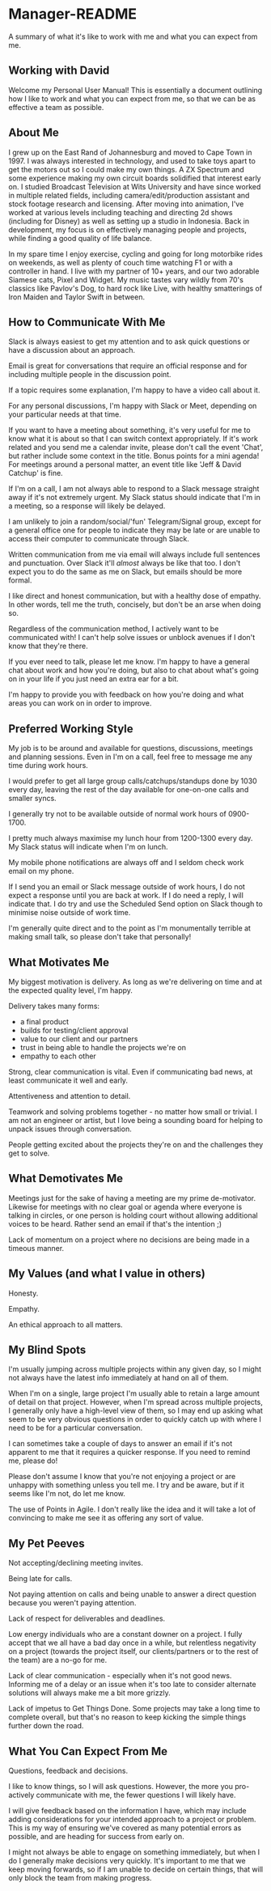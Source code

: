 # Manager-README
A summary of what it's like to work with me and what you can expect from me.

## Working with David

Welcome my Personal User Manual! This is essentially a document outlining how I like to work and what you can expect from me, so that we can be as effective a team as possible.

## About Me
I grew up on the East Rand of Johannesburg and moved to Cape Town in 1997. I was always interested in technology, and used to take toys apart to get the motors out so I could make my own things. A ZX Spectrum and some experience making my own circuit boards solidified that interest early on. I studied Broadcast Television at Wits University and have since worked in multiple related fields, including camera/edit/production assistant and stock footage research and licensing. After moving into animation, I've worked at various levels including teaching and directing 2d shows (including for Disney) as well as setting up a studio in Indonesia. Back in development, my focus is on effectively managing people and projects, while finding a good quality of life balance.

In my spare time I enjoy exercise, cycling and going for long motorbike rides on weekends, as well as plenty of couch time watching F1 or with a controller in hand. I live with my partner of 10+ years, and our two adorable Siamese cats, Pixel and Widget. My music tastes vary wildly from 70's classics like Pavlov's Dog, to hard rock like Live, with healthy smatterings of Iron Maiden and Taylor Swift in between.


## How to Communicate With Me
Slack is always easiest to get my attention and to ask quick questions or have a discussion about an approach.

Email is great for conversations that require an official response and for including multiple people in the discussion point.

If a topic requires some explanation, I'm happy to have a video call about it.

For any personal discussions, I'm happy with Slack or Meet, depending on your particular needs at that time.

If you want to have a meeting about something, it's very useful for me to know what it is about so that I can switch context appropriately. If it's work related and you send me a calendar invite, please don't call the event 'Chat', but rather include some context in the title. Bonus points for a mini agenda! For meetings around a personal matter, an event title like 'Jeff & David Catchup' is fine.

If I'm on a call, I am not always able to respond to a Slack message straight away if it's not extremely urgent. My Slack status should indicate that I'm in a meeting, so a response will likely be delayed.

I am unlikely to join a random/social/'fun' Telegram/Signal group, except for a general office one for people to indicate they may be late or are unable to access their computer to communicate through Slack.

Written communication from me via email will always include full sentences and punctuation. Over Slack it'll  _almost_ always be like that too. I don't expect you to do the same as me on Slack, but emails should be more formal.

I like direct and honest communication, but with a healthy dose of empathy. In other words, tell me the truth, concisely, but don't be an arse when doing so.

Regardless of the communication method, I actively want to be communicated with! I can't help solve issues or unblock avenues if I don't know that they're there.

If you ever need to talk, please let me know. I'm happy to have a general chat about work and how you're doing, but also to chat about what's going on in your life if you just need an extra ear for a bit.

I'm happy to provide you with feedback on how you're doing and what areas you can work on in order to improve. 


## Preferred Working Style
My job is to be around and available for questions, discussions, meetings and planning sessions. Even in I'm on a call, feel free to message me any time during work hours.

I would prefer to get all large group calls/catchups/standups done by 1030 every day, leaving the rest of the day available for one-on-one calls and smaller syncs.

I generally try not to be available outside of normal work hours of 0900-1700.

I pretty much always maximise my lunch hour from 1200-1300 every day. My Slack status will indicate when I'm on lunch.

My mobile phone notifications are always off and I seldom check work email on my phone.

If I send you an email or Slack message outside of work hours, I do not expect a response until you are back at work. If I do need a reply, I will indicate that. I do try and use the Scheduled Send option on Slack though to minimise noise outside of work time.

I'm generally quite direct and to the point as I'm monumentally terrible at making small talk, so please don't take that personally!


## What Motivates Me
My biggest motivation is delivery. As long as we're delivering on time and at the expected quality level, I'm happy.

Delivery takes many forms:
  - a final product
  - builds for testing/client approval
  - value to our client and our partners
  - trust in being able to handle the projects we're on
  - empathy to each other

Strong, clear communication is vital. Even if communicating bad news, at least communicate it well and early.

Attentiveness and attention to detail.

Teamwork and solving problems together - no matter how small or trivial. I am not an engineer or artist, but I love being a sounding board for helping to unpack issues through conversation.

People getting excited about the projects they're on and the challenges they get to solve.


## What Demotivates Me
Meetings just for the sake of having a meeting are my prime de-motivator. Likewise for meetings with no clear goal or agenda where everyone is talking in circles, or one person is holding court without allowing additional voices to be heard. Rather send an email if that's the intention ;)

Lack of momentum on a project where no decisions are being made in a timeous manner.


## My Values (and what I value in others)
Honesty.

Empathy.

An ethical approach to all matters.


## My Blind Spots
I'm usually jumping across multiple projects within any given day, so I might not always have the latest info immediately at hand on all of them.

When I'm on a single, large project I'm usually able to retain a large amount of detail on that project. However, when I'm spread across multiple projects, I generally only have a high-level view of them, so I may end up asking what seem to be very obvious questions in order to quickly catch up with where I need to be for a particular conversation.

I can sometimes take a couple of days to answer an email if it's not apparent to me that it requires a quicker response. If you need to remind me, please do!

Please don't assume I know that you're not enjoying a project or are unhappy with something unless you tell me. I try and be aware, but if it seems like I'm not, do let me know.

The use of Points in Agile. I don't really like the idea and it will take a lot of convincing to make me see it as offering any sort of value.


## My Pet Peeves
Not accepting/declining meeting invites.

Being late for calls.

Not paying attention on calls and being unable to answer a direct question because you weren't paying attention.

Lack of respect for deliverables and deadlines.

Low energy individuals who are a constant downer on a project. I fully accept that we all have a bad day once in a while, but relentless negativity on a project (towards the project itself, our clients/partners or to the rest of the team) are a no-go for me.

Lack of clear communication - especially when it's not good news. Informing me of a delay or an issue when it's too late to consider alternate solutions will always make me a bit more grizzly.

Lack of impetus to Get Things Done. Some projects may take a long time to complete overall, but that's no reason to keep kicking the simple things further down the road.


## What You Can Expect From Me
Questions, feedback and decisions.

I like to know things, so I will ask questions. However, the more you pro-actively communicate with me, the fewer questions I will likely have.

I will give feedback based on the information I have, which may include adding considerations for your intended approach to a project or problem. This is my way of ensuring we've covered as many potential errors as possible, and are heading for success from early on.

I might not always be able to engage on something immediately, but when I do I generally make decisions very quickly. It's important to me that we keep moving forwards, so if I am unable to decide on certain things, that will only block the team from making progress.
